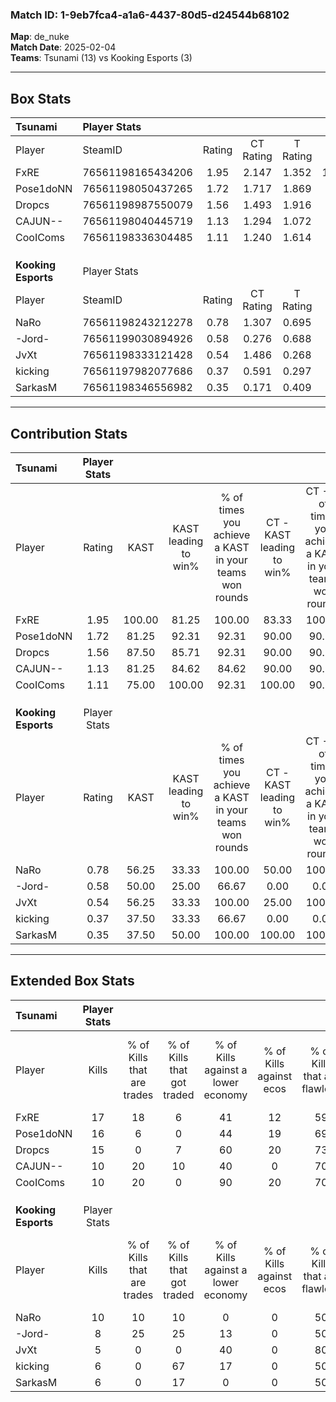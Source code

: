 ### Match ID: 1-9eb7fca4-a1a6-4437-80d5-d24544b68102  
**Map**: de_nuke  
**Match Date**: 2025-02-04  
**Teams**: Tsunami (13) vs Kooking Esports (3)  

---  

## Box Stats  

| **Tsunami**         | Player Stats      |        |           |          |        |       |       |         |        |      |     |
| :- | :- | :-: | :-: | :-: | :-: | :-: | :-: | :-: | :-: | :-: | :-: |
| Player              | SteamID           | Rating | CT Rating | T Rating |  KAST  |  ADR  | Kills | Assists | Deaths | K/D  | HS% |
| FxRE                | 76561198165434206 |  1.95  |   2.147   |  1.352   | 100.00 | 117.5 |  17   |   10    |   6    | 2.83 | 52  |
| Pose1doNN           | 76561198050437265 |  1.72  |   1.717   |  1.869   | 81.25  | 103.5 |  16   |    6    |   5    | 3.20 | 18  |
| Dropcs              | 76561198987550079 |  1.56  |   1.493   |  1.916   | 87.50  | 76.3  |  15   |    1    |   6    | 2.50 | 26  |
| CAJUN--             | 76561198040445719 |  1.13  |   1.294   |  1.072   | 81.25  | 76.8  |  10   |    4    |   10   | 1.00 | 60  |
| CooIComs            | 76561198336304485 |  1.11  |   1.240   |  1.614   | 75.00  | 74.1  |  10   |    4    |   9    | 1.11 | 40  |
|                     |                   |        |           |          |        |       |       |         |        |      |     |
|                     |                   |        |           |          |        |       |       |         |        |      |     |
|                     |                   |        |           |          |        |       |       |         |        |      |     |
| **Kooking Esports** | Player Stats      |        |           |          |        |       |       |         |        |      |     |
| Player              | SteamID           | Rating | CT Rating | T Rating |  KAST  |  ADR  | Kills | Assists | Deaths | K/D  | HS% |
| NaRo                | 76561198243212278 |  0.78  |   1.307   |  0.695   | 56.25  | 71.8  |  10   |    1    |   14   | 0.71 | 60  |
| -Jord-              | 76561199030894926 |  0.58  |   0.276   |  0.688   | 50.00  | 56.3  |   8   |    2    |   14   | 0.57 | 62  |
| JvXt                | 76561198333121428 |  0.54  |   1.486   |  0.268   | 56.25  | 58.1  |   5   |    7    |   13   | 0.38 | 20  |
| kicking             | 76561197982077686 |  0.37  |   0.591   |  0.297   | 37.50  | 51.6  |   6   |    2    |   14   | 0.43 | 50  |
| SarkasM             | 76561198346556982 |  0.35  |   0.171   |  0.409   | 37.50  | 46.6  |   6   |    1    |   14   | 0.43 | 50  |
---  

## Contribution Stats  

| **Tsunami**         | Player Stats |        |                      |                                                        |                           |                                                             |                          |                                                            |
| :- | :-: | :-: | :-: | :-: | :-: | :-: | :-: | :-: |
| Player              |    Rating    |  KAST  | KAST leading to win% | % of times you achieve a KAST in your teams won rounds | CT - KAST leading to win% | CT - % of times you achieve a KAST in your teams won rounds | T - KAST leading to win% | T - % of times you achieve a KAST in your teams won rounds |
| FxRE                |     1.95     | 100.00 |        81.25         |                         100.00                         |           83.33           |                           100.00                            |          75.00           |                           100.00                           |
| Pose1doNN           |     1.72     | 81.25  |        92.31         |                         92.31                          |           90.00           |                            90.00                            |          100.00          |                           100.00                           |
| Dropcs              |     1.56     | 87.50  |        85.71         |                         92.31                          |           90.00           |                            90.00                            |          75.00           |                           100.00                           |
| CAJUN--             |     1.13     | 81.25  |        84.62         |                         84.62                          |           90.00           |                            90.00                            |          66.67           |                           66.67                            |
| CooIComs            |     1.11     | 75.00  |        100.00        |                         92.31                          |          100.00           |                            90.00                            |          100.00          |                           100.00                           |
|                     |              |        |                      |                                                        |                           |                                                             |                          |                                                            |
|                     |              |        |                      |                                                        |                           |                                                             |                          |                                                            |
|                     |              |        |                      |                                                        |                           |                                                             |                          |                                                            |
| **Kooking Esports** | Player Stats |        |                      |                                                        |                           |                                                             |                          |                                                            |
| Player              |    Rating    |  KAST  | KAST leading to win% | % of times you achieve a KAST in your teams won rounds | CT - KAST leading to win% | CT - % of times you achieve a KAST in your teams won rounds | T - KAST leading to win% | T - % of times you achieve a KAST in your teams won rounds |
| NaRo                |     0.78     | 56.25  |        33.33         |                         100.00                         |           50.00           |                           100.00                            |          28.57           |                           100.00                           |
| -Jord-              |     0.58     | 50.00  |        25.00         |                         66.67                          |           0.00            |                            0.00                             |          33.33           |                           100.00                           |
| JvXt                |     0.54     | 56.25  |        33.33         |                         100.00                         |           25.00           |                           100.00                            |          40.00           |                           100.00                           |
| kicking             |     0.37     | 37.50  |        33.33         |                         66.67                          |           0.00            |                            0.00                             |          50.00           |                           100.00                           |
| SarkasM             |     0.35     | 37.50  |        50.00         |                         100.00                         |          100.00           |                           100.00                            |          40.00           |                           100.00                           |
---  

## Extended Box Stats  

| **Tsunami**         | Player Stats |                            |                            |                                    |                         |                              |                                 |        |                             |                                     |                          |                               |                            |
| :- | :-: | :-: | :-: | :-: | :-: | :-: | :-: | :-: | :-: | :-: | :-: | :-: | :-: |
| Player              |    Kills     | % of Kills that are trades | % of Kills that got traded | % of Kills against a lower economy | % of Kills against ecos | % of Kills that are flawless | % of Kills that are close duels | Deaths | % of Deaths that get traded | % of Deaths against a lower economy | % of Deaths against ecos | % of Deaths that are flawless | % of Deaths that are close |
| FxRE                |      17      |             18             |             6              |                 41                 |           12            |              59              |                0                |   6    |              0              |                 33                  |            17            |              50               |             17             |
| Pose1doNN           |      16      |             6              |             0              |                 44                 |           19            |              69              |                6                |   5    |             20              |                 40                  |            0             |              80               |             0              |
| Dropcs              |      15      |             0              |             7              |                 60                 |           20            |              73              |                7                |   6    |             17              |                  0                  |            0             |              83               |             0              |
| CAJUN--             |      10      |             20             |             10             |                 40                 |            0            |              70              |                0                |   10   |             30              |                 40                  |            10            |              40               |             20             |
| CooIComs            |      10      |             20             |             0              |                 90                 |           20            |              70              |               10                |   9    |             33              |                 11                  |            0             |              33               |             11             |
|                     |              |                            |                            |                                    |                         |                              |                                 |        |                             |                                     |                          |                               |                            |
|                     |              |                            |                            |                                    |                         |                              |                                 |        |                             |                                     |                          |                               |                            |
|                     |              |                            |                            |                                    |                         |                              |                                 |        |                             |                                     |                          |                               |                            |
| **Kooking Esports** | Player Stats |                            |                            |                                    |                         |                              |                                 |        |                             |                                     |                          |                               |                            |
| Player              |    Kills     | % of Kills that are trades | % of Kills that got traded | % of Kills against a lower economy | % of Kills against ecos | % of Kills that are flawless | % of Kills that are close duels | Deaths | % of Deaths that get traded | % of Deaths against a lower economy | % of Deaths against ecos | % of Deaths that are flawless | % of Deaths that are close |
| NaRo                |      10      |             10             |             10             |                 0                  |            0            |              50              |               20                |   14   |             14              |                  7                  |            0             |              57               |             7              |
| -Jord-              |      8       |             25             |             25             |                 13                 |            0            |              50              |                0                |   14   |              0              |                  7                  |            0             |              79               |             0              |
| JvXt                |      5       |             0              |             0              |                 40                 |            0            |              80              |               20                |   13   |              8              |                  8                  |            0             |              54               |             8              |
| kicking             |      6       |             0              |             67             |                 17                 |            0            |              50              |                0                |   14   |              0              |                 14                  |            0             |              79               |             7              |
| SarkasM             |      6       |             0              |             17             |                 0                  |            0            |              50              |               17                |   14   |              0              |                 14                  |            0             |              64               |             0              |
